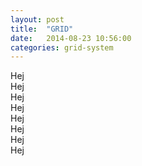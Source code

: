 ```yaml
---
layout: post
title:  "GRID"
date:   2014-08-23 10:56:00
categories: grid-system
---
```

<div class="col-wrapper">
	<div class="col col-1-8">
		Hej
	</div>
	<div class="col col-1-8">
		Hej
	</div>
	<div class="col col-1-8">
		Hej
	</div>
	<div class="col col-1-8">
		Hej
	</div>
	<div class="col col-1-8">
		Hej
	</div>
	<div class="col col-1-8">
		Hej
	</div>
	<div class="col col-1-8">
		Hej
	</div>
	<div class="col col-1-8">
		Hej
	</div>
</div>